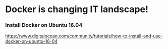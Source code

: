 # Docker is changing IT landscape!

### Install Docker on Ubuntu 16.04
https://www.digitalocean.com/community/tutorials/how-to-install-and-use-docker-on-ubuntu-16-04


